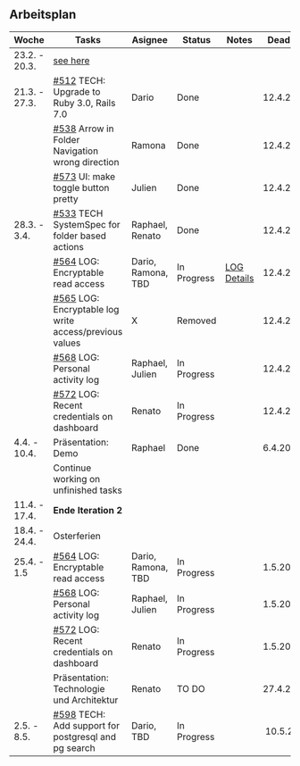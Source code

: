 ## Arbeitsplan

| Woche        | Tasks       | Asignee   | Status | Notes | Deadline
| ------------ | ----------- | -------   | -------| ------| ---------|
| 23.2. - 20.3.| [see here](ArbeitsplanPSECryptopus.pdf)
| 21.3. - 27.3.| [#512](https://github.com/puzzle/cryptopus/issues/512) TECH: Upgrade to Ruby 3.0, Rails 7.0 | Dario | Done | | 12.4.2022 |      
|              | [#538](https://github.com/puzzle/cryptopus/issues/538) Arrow in Folder Navigation wrong direction | Ramona  | Done | | 12.4.2022 |
|              | [#573](https://github.com/puzzle/cryptopus/issues/573)  UI: make toggle button pretty | Julien | Done |  | 12.4.2022 |
| 28.3. - 3.4. | [#533](https://github.com/puzzle/cryptopus/issues/533) TECH SystemSpec for folder based actions | Raphael, Renato |Done||12.4.2022|
|              | [#564](https://github.com/puzzle/cryptopus/issues/564) LOG: Encryptable read access | Dario, Ramona, TBD | In Progress | [LOG Details](https://github.com/puzzle-bbt/kon-cryptopus-access-log-history/blob/main/README.md#log-page-minimal-example) | 12.4.2022|
|              | [#565](https://github.com/puzzle/cryptopus/issues/565) LOG: Encryptable log write access/previous values | X | Removed || 12.4.2022| 
|              | [#568](https://github.com/puzzle/cryptopus/issues/568) LOG: Personal activity log | Raphael, Julien   | In Progress | | 12.4.2022|
|              | [#572](https://github.com/puzzle/cryptopus/issues/572) LOG: Recent credentials on dashboard | Renato | In Progress | | 12.4.2022|
| 4.4. - 10.4. |Präsentation: Demo | Raphael | Done | | 6.4.2022|
|              | Continue working on unfinished tasks 
| 11.4. - 17.4.|  <b>Ende Iteration 2 </b>           |           |
| 18.4. - 24.4.|  Osterferien                        |           |
| 25.4. - 1.5  | [#564](https://github.com/puzzle/cryptopus/issues/564) LOG: Encryptable read access | Dario, Ramona, TBD | In Progress | |1.5.2022|
|              | [#568](https://github.com/puzzle/cryptopus/issues/568) LOG: Personal activity log | Raphael, Julien   | In Progress | | 1.5.2022|
|              | [#572](https://github.com/puzzle/cryptopus/issues/572) LOG: Recent credentials on dashboard | Renato | In Progress | | 1.5.2022|
|| Präsentation: Technologie und Architektur | Renato | TO DO | | 27.4.2022
|2.5. - 8.5.| [#598](https://github.com/puzzle/cryptopus/issues/598) TECH: Add support for postgresql and pg search | Dario, TBD  | In Progress | | 10.5.2022|
